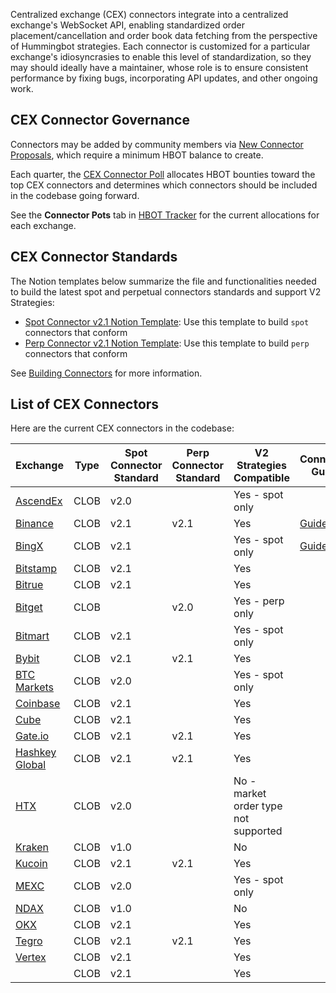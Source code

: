 Centralized exchange (CEX) connectors integrate into a centralized exchange's WebSocket API, enabling standardized order placement/cancellation and order book data fetching from the perspective of Hummingbot strategies. Each connector is customized for a particular exchange's idiosyncrasies to enable this level of standardization, so they may should ideally have a maintainer, whose role is to ensure consistent performance by fixing bugs, incorporating API updates, and other ongoing work.

## CEX Connector Governance

Connectors may be added by community members via [New Connector Proposals](/governance/proposals), which require a minimum HBOT balance to create.

Each quarter, the [CEX Connector Poll](/governance/polls) allocates HBOT bounties toward the top CEX connectors and determines which connectors should be included in the codebase going forward.

See the **Connector Pots** tab in [HBOT Tracker](https://docs.google.com/spreadsheets/d/1UNAumPMnXfsghAAXrfKkPGRH9QlC8k7Cu1FGQVL1t0M/edit?usp=sharing) for the current allocations for each exchange.

## CEX Connector Standards

The Notion templates below summarize the file and functionalities needed to build the latest spot and perpetual connectors standards and support V2 Strategies:

* [Spot Connector v2.1 Notion Template](https://hummingbot-foundation.notion.site/Spot-Connector-v2-1-1cc43830938445c9974f43ef861d59f1): Use this template to build `spot` connectors that conform 
* [Perp Connector v2.1 Notion Template](https://hummingbot-foundation.notion.site/Perp-Connector-v2-1-57d8391eb54c40929f77067355fd551e): Use this template to build `perp` connectors that conform 

See [Building Connectors](/developers/connectors) for more information.

## List of CEX Connectors

Here are the current CEX connectors in the codebase:

| Exchange | Type | Spot Connector Standard | Perp Connector Standard | V2 Strategies Compatible | Connector Guide
|----------|------|------|------------|-------------|---|
| [AscendEx](../exchanges/ascendex/index.md) | CLOB | v2.0 |  | Yes - spot only
| [Binance](../exchanges/binance/index.md) | CLOB | v2.1 | v2.1 | Yes | [Guide](/academy-content/using-binance-with-hummingbot)
| [BingX](../exchanges/bing_x/index.md) | CLOB | v2.1 |  | Yes - spot only | [Guide](https://hummingbot.org/exchanges/bing_x/)
| [Bitstamp](../exchanges/bitstamp/index.md) | CLOB | v2.1 |  | Yes
| [Bitrue](../exchanges/bitrue.md) | CLOB | v2.1 |  | Yes
| [Bitget](../exchanges/bitget-perpetual.md) | CLOB |  | v2.0 | Yes - perp only
| [Bitmart](../exchanges/bitmart/index.md) | CLOB | v2.1 |  | Yes - spot only 
| [Bybit](../exchanges/bybit) | CLOB | v2.1 | v2.1 | Yes
| [BTC Markets](../exchanges/btc-markets.md) | CLOB | v2.0 |  | Yes - spot only
| [Coinbase](../exchanges/coinbase) | CLOB | v2.1 | | Yes
| [Cube](../exchanges/cube/index.md) | CLOB | v2.1 |  | Yes
| [Gate.io](../exchanges/gate-io/index.md) | CLOB | v2.1 | v2.1 | Yes
| [Hashkey Global](../exchanges/hashkey/index.md) | CLOB | v2.1 | v2.1 | Yes
| [HTX](../exchanges/huobi) | CLOB | v2.0 |  | No - market order type not supported
| [Kraken](../exchanges/kraken) | CLOB | v1.0 |  | No
| [Kucoin](../exchanges/kucoin/index.md) | CLOB | v2.1 | v2.1 | Yes
| [MEXC](../exchanges/mexc) | CLOB | v2.0 |  | Yes - spot only |
| [NDAX](../exchanges/ndax) | CLOB | v1.0 |  | No
| [OKX](../exchanges/okx/okx.md) | CLOB | v2.1 |  | Yes
| [Tegro](../exchanges/tegro/index.md) | CLOB | v2.1 | v2.1 | Yes 
| [Vertex](../exchanges/vertex.md) | CLOB | v2.1 |  | Yes
          | CLOB | v2.1 |  | Yes
